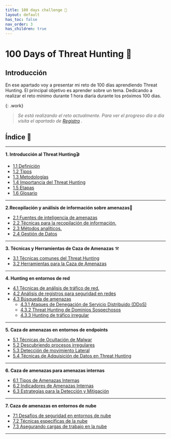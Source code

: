 ```yaml
---
title: 100 days challenge 🗻
layout: default
has_toc: false
nav_order: 3
has_children: true
---
```


# 100 Days of Threat Hunting 🗻

## Introducción 

En ese apartado voy a presentar mi reto de 100 días aprendiendo Threat Hunting. 
El principal objetivo es aprender sobre un tema. Dedicando a realizar el reto mínimo durante 1 hora diaría durante los próximos 100 dias. 


{: .work}
>*Se está realizando el reto actualmente. Para ver el progreso día a día visita el apartado de [Registro](https://nottaroff.github.io/workspace/docs/100%20days/0.%20registro/) .*


## Índice  📑
---
**1. Introducción al Threat Hunting**🎬

- [1.1 Definición](https://nottaroff.github.io/workspace/docs/100%20days/1.%20Introduccion/#11-introducción) 
- [1.2 Tipos](https://nottaroff.github.io/workspace/docs/100%20days/1.%20Introduccion/#12-tipos-de-threat-hunting)
- [1.3 Metodologías](https://nottaroff.github.io/workspace/docs/100%20days/1.%20Introduccion/#13-metodologias)
- [1.4 Importancia del Threat Hunting](https://nottaroff.github.io/workspace/docs/100%20days/1.%20Introduccion/#14-importancia-del-threat-hunting)
- [1.5 Etapas](https://nottaroff.github.io/workspace/docs/100%20days/1.%20Introduccion/#14-etapas)
- [1.6 Glosario](https://nottaroff.github.io/workspace/docs/100%20days/1.%20Introduccion/#15-glosario)

---


**2.Recopilación y análisis de información sobre amenazas**🧾

- [2.1 Fuentes de inteligencia de amenazas](https://nottaroff.github.io/workspace/docs/100%20days/2.%20Recopilacion/#21-fuentes-de-inteligencia-de-amenazas-%EF%B8%8F) 
- [2.2 Técnicas para la recopilación de información.](https://nottaroff.github.io/workspace/docs/100%20days/2.%20Recopilacion/#22-técnicas-para-la-recopilación-de-información-)
- [2.3 Métodos analíticos.](https://nottaroff.github.io/workspace/docs/100%20days/2.%20Recopilacion/#23-métodos-analíticos-%EF%B8%8F)
- [2.4 Gestión de Datos](https://nottaroff.github.io/workspace/docs/100%20days/2.%20Recopilacion/#24-gestión-de-datos-)

---

**3. Técnicas y Herramientas de Caza de Amenazas** ⚒️
- [3.1 Técnicas comunes del Threat Hunting ](https://nottaroff.github.io/workspace/docs/100%20days/3.%20Tecnicas%20y%20Herramientas/#31-técnicas-comunes-del-threat-hunting-) 
- [3.2 Herramientas para la Caza de Amenazas ](https://nottaroff.github.io/workspace/docs/100%20days/3.%20Tecnicas%20y%20Herramientas/#32-herramientas-para-la-caza-de-amenazas-)

---

**4. Hunting en entornos de red** 

- [4.1 Técnicas de análisis de tráfico de red. ](https://nottaroff.github.io/workspace/docs/100%20days/4.%20Hunting%20en%20entornos%20de%20red/#41-técnicas-de-análisis-de-tráfico-de-red-) 
- [4.2 Análisis de registros para seguridad en redes ](https://nottaroff.github.io/workspace/docs/100%20days/4.%20Hunting%20en%20entornos%20de%20red/#42-análisis-de-registros-para-seguridad-en-redes-%EF%B8%8F)
- [4.3 Búsqueda de amenazas ](https://nottaroff.github.io/workspace/docs/100%20days/4.%20Hunting%20en%20entornos%20de%20red/#43-búsqueda-de-amenazas-%EF%B8%8F)
    - [4.3.1 Ataques de Denegación de Servicio Distribuido (DDoS) ](https://nottaroff.github.io/workspace/docs/100%20days/4.%20Hunting%20en%20entornos%20de%20red/#431-ataques-de-denegación-de-servicio-distribuido-ddos-%EF%B8%8F)
    - [4.3.2 Threat Hunting de Dominios Sospechosos ](https://nottaroff.github.io/workspace/docs/100%20days/4.%20Hunting%20en%20entornos%20de%20red/#432-threat-hunting-de-dominios-sospechosos-)
    - [4.3.3 Hunting de tráfico irregular](https://nottaroff.github.io/workspace/docs/100%20days/4.%20Hunting%20en%20entornos%20de%20red/#433-hunting-de-tráfico-irregular-)

---

**5. Caza de amenazas en entornos de endpoints**

- [5.1 Técnicas de Ocultación de Malwar](https://nottaroff.github.io/workspace/docs/100%20days/5.%20Hunting%20en%20entornos%20de%20endpoint/#51-técnicas-de-ocultación-de-malware) 
- [5.2 Descubriendo procesos irregulares](https://nottaroff.github.io/workspace/docs/100%20days/5.%20Hunting%20en%20entornos%20de%20endpoint/#52-descubriendo-procesos-irregulares)
- [5.3 Detección de movimiento Lateral](https://nottaroff.github.io/workspace/docs/100%20days/5.%20Hunting%20en%20entornos%20de%20endpoint/#54-técnicas-de-adquisición-de-datos-en-threat-hunting)
- [5.4 Técnicas de Adquisición de Datos en Threat Hunting](https://nottaroff.github.io/workspace/docs/100%20days/4.%20Hunting%20en%20entornos%20de%20red/#431-ataques-de-denegación-de-servicio-distribuido-ddos-%EF%B8%8F)


---

**6. Caza de amenazas para amenazas internas**

- [6.1 Tipos de Amenazas Internas](https://nottaroff.github.io/workspace/docs/100%20days/6.%20Hunting%20de%20insiders/#61-tipos-de-amenazas-internas) 
- [6.2 Indicadores de Amenazas Internas](https://nottaroff.github.io/workspace/docs/100%20days/6.%20Hunting%20de%20insiders/#62-indicadores-de-amenazas-internas)
- [6.3 Estrategias para la Detección y Mitigación](https://nottaroff.github.io/workspace/docs/100%20days/6.%20Hunting%20de%20insiders/#63-estrategias-para-la-detección-y-mitigación)

---

**7. Caza de amenazas en entornos de nube**

- [7.1 Desafíos de seguridad en entornos de nube ](https://nottaroff.github.io/workspace/docs/100%20days/7.%20Hunting%20en%20entornos%20de%20cloud/#81-desafíos-de-seguridad-en-entornos-de-nube) 
- [7.2 Técnicas específicas de la nube](https://nottaroff.github.io/workspace/docs/100%20days/7.%20Hunting%20en%20entornos%20de%20cloud/#82-técnicas-específicas-de-la-nube)
- [7.3 Asegurando cargas de trabajo en la nube](https://nottaroff.github.io/workspace/docs/100%20days/7.%20Hunting%20en%20entornos%20de%20cloud/#83-asegurando-cargas-de-trabajo-en-la-nube)

---
